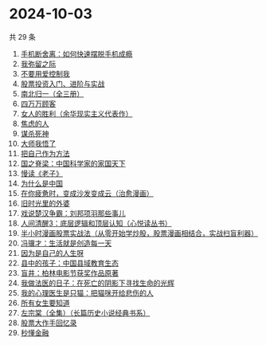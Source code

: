 # 2024-10-03

共 29 条

<!-- BEGIN WEREAD -->
<!-- 最后更新时间 2024-10-03 11:05:23 +0800 -->
1. [手机断舍离：如何快速摆脱手机成瘾](https://weread.qq.com/web/bookDetail/06e32a20813ab93b2g018a88)
1. [我弥留之际](https://weread.qq.com/web/bookDetail/1763272071620c26176853d)
1. [不要用爱控制我](https://weread.qq.com/web/bookDetail/32532e40813ab93d9g011a53)
1. [股票投资入门、进阶与实战](https://weread.qq.com/web/bookDetail/b2432a80813ab6ea6g018b18)
1. [南北归一（全三册）](https://weread.qq.com/web/bookDetail/47e32340813ab9339g0123d7)
1. [四万万顾客](https://weread.qq.com/web/bookDetail/c1132ed072a5f7b9c11e1f8)
1. [女人的胜利（余华现实主义代表作）](https://weread.qq.com/web/bookDetail/50132dc0813ab937dg0158cf)
1. [焦虑的人](https://weread.qq.com/web/bookDetail/5c432bf0726d70995c4f25f)
1. [谋杀死神](https://weread.qq.com/web/bookDetail/a2232630813ab91d8g019cb6)
1. [大师我悟了](https://weread.qq.com/web/bookDetail/7f832cb0813ab9135g019304)
1. [把自己作为方法](https://weread.qq.com/web/bookDetail/d7532f80813ab680cg012708)
1. [国之脊梁：中国科学家的家国天下](https://weread.qq.com/web/bookDetail/5b132f90813ab90b5g0183ba)
1. [慢读《老子》](https://weread.qq.com/web/bookDetail/16332190813ab9219g017c66)
1. [为什么是中国](https://weread.qq.com/web/bookDetail/f3232fe07239b3b7f32034a)
1. [在你疲惫时，变成沙发变成云（治愈漫画）](https://weread.qq.com/web/bookDetail/60c32c40813ab938eg01762c)
1. [旧时光里的外婆](https://weread.qq.com/web/bookDetail/11b324c0813ab7b4ag0100b9)
1. [戏说楚汉争霸：刘邦项羽那些事儿](https://weread.qq.com/web/bookDetail/c1332a40813ab8bb3g013cdf)
1. [人间清醒3：底层逻辑和顶层认知（心悦读丛书）](https://weread.qq.com/web/bookDetail/15a329b0813ab9398g017778)
1. [半小时漫画股票实战法（从零开始学炒股，股票漫画相结合，实战扫盲利器）](https://weread.qq.com/web/bookDetail/d7c32f9071d7b82ed7c9b52)
1. [冯骥才：生活就是创造每一天](https://weread.qq.com/web/bookDetail/8a132890813ab9310g0154b4)
1. [因为是自己的人生呀](https://weread.qq.com/web/bookDetail/5e232cb0813ab7da0g01739e)
1. [县中的孩子：中国县域教育生态](https://weread.qq.com/web/bookDetail/14e322e0813ab7ff9g012dff)
1. [盲井：柏林电影节获奖作品原著](https://weread.qq.com/web/bookDetail/2fa32e70813ab939dg011ede)
1. [我做法医的日子：在死亡的阴影下寻找生命的光辉](https://weread.qq.com/web/bookDetail/124324a0813ab935fg011b13)
1. [我的心理医生是只猫：把猫咪开给悲伤的人](https://weread.qq.com/web/bookDetail/35f327c0813ab935fg010a2e)
1. [所有女生要知道](https://weread.qq.com/web/bookDetail/36a325d0813ab89dbg0128d1)
1. [左宗棠（全集）（长篇历史小说经典书系）](https://weread.qq.com/web/bookDetail/48c323a0727ca04f48c7038)
1. [股票大作手回忆录](https://weread.qq.com/web/bookDetail/1b5325907159cacc1b5e0e1)
1. [秒懂金融](https://weread.qq.com/web/bookDetail/a3032ab0813ab8f89g01328e)
<!-- END WEREAD -->